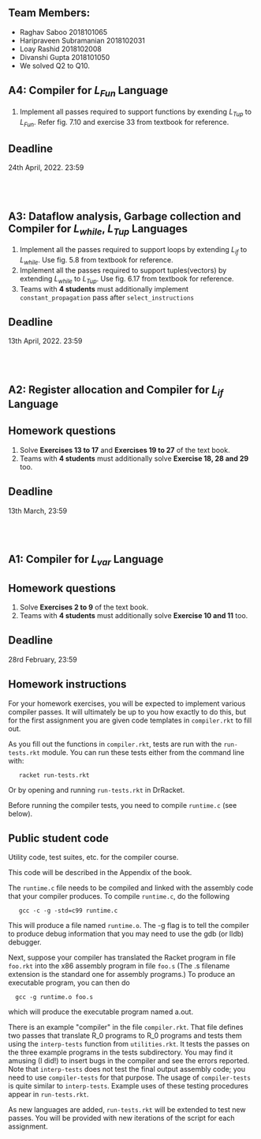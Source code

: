 ## Team Members:
- Raghav Saboo 2018101065
- Haripraveen Subramanian 2018102031
- Loay Rashid 2018102008
- Divanshi Gupta 2018101050
- We solved Q2 to Q10.
## A4: Compiler for *L<sub>Fun</sub>* Language

1. Implement all passes required to support functions by exending *L<sub>Tup</sub>* to *L<sub>Fun</sub>*. Refer fig. 7.10 and exercise 33 from textbook for reference.

## Deadline
24th April, 2022. 23:59

<br><br>

## A3: Dataflow analysis, Garbage collection and Compiler for *L<sub>while</sub>*, *L<sub>Tup</sub>* Languages

1. Implement all the passes required to support loops by extending *L<sub>if</sub>*
to *L<sub>while</sub>*. Use fig. 5.8 from textbook for reference.
2. Implement all the passes required to support tuples(vectors) by extending *L<sub>while</sub>* to *L<sub>Tup</sub>*. Use fig. 6.17 from textbook for reference.
3. Teams with **4 students** must additionally implement `constant_propagation` pass after `select_instructions`

## Deadline
13th April, 2022. 23:59

<br><br>

## A2: Register allocation and Compiler for *L<sub>if</sub>* Language

## Homework questions
1. Solve **Exercises 13 to 17** and **Exercises 19 to 27** of the text book.
2. Teams with **4 students** must additionally solve **Exercise 18, 28 and 29** too.

## Deadline
13th March, 23:59

<br><br>

## A1: Compiler for *L<sub>var</sub>* Language

## Homework questions
1. Solve **Exercises 2 to 9** of the text book.
2. Teams with **4 students** must additionally solve **Exercise 10 and 11** too.

## Deadline
28rd February, 23:59

## Homework instructions

For your homework exercises, you will be expected to implement various
compiler passes. It will ultimately be up to you how exactly to do
this, but for the first assignment you are given code templates in
`compiler.rkt` to fill out.

As you fill out the functions in `compiler.rkt`, tests are run with the
`run-tests.rkt` module. You can run these tests either from the command
line with:

```
   racket run-tests.rkt
```

Or by opening and running `run-tests.rkt` in DrRacket.

Before running the compiler tests, you need to compile
`runtime.c` (see below).

## Public student code

Utility code, test suites, etc. for the compiler course.

This code will be described in the Appendix of the book.

The `runtime.c` file needs to be compiled and linked with the assembly
code that your compiler produces. To compile `runtime.c`, do the
following
```
   gcc -c -g -std=c99 runtime.c
```
This will produce a file named `runtime.o`. The -g flag is to tell the
compiler to produce debug information that you may need to use
the gdb (or lldb) debugger.

Next, suppose your compiler has translated the Racket program in file
`foo.rkt` into the x86 assembly program in file `foo.s` (The .s filename
extension is the standard one for assembly programs.) To produce
an executable program, you can then do
```
  gcc -g runtime.o foo.s
```
which will produce the executable program named a.out.

There is an example "compiler" in the file `compiler.rkt`.  That
file defines two passes that translate R_0 programs to R_0 programs
and tests them using the `interp-tests` function from `utilities.rkt`. It
tests the passes on the three example programs in the tests
subdirectory. You may find it amusing (I did!) to insert bugs in the
compiler and see the errors reported. Note that `interp-tests` does not
test the final output assembly code; you need to use `compiler-tests`
for that purpose. The usage of `compiler-tests` is quite similar to
`interp-tests`. Example uses of these testing procedures appear in
`run-tests.rkt`.

As new languages are added, `run-tests.rkt` will be extended to
test new passes. You will be provided with new iterations of
the script for each assignment.
